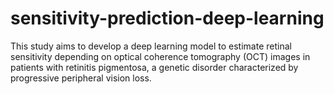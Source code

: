 # sensitivity-prediction-deep-learning
This study aims to develop a deep learning model to estimate retinal sensitivity depending on optical coherence tomography (OCT) images in patients with retinitis pigmentosa, a genetic disorder characterized by progressive peripheral vision loss.
